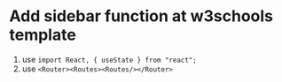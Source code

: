 # Add sidebar function at w3schools template

1. use ```import React, { useState } from "react";```
2. use ```<Router><Routes><Routes/></Router>```
